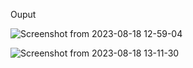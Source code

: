 Ouput

![Screenshot from 2023-08-18 12-59-04](https://github.com/Hemanthoo7/CustomPaymentMethod-OfflinePaymentMethod/assets/90673550/9c834105-440b-4a73-a571-af0fdb10018a)


![Screenshot from 2023-08-18 13-11-30](https://github.com/Hemanthoo7/CustomPaymentMethod-OfflinePaymentMethod/assets/90673550/3177b607-a7b7-48c8-b88e-07c8479b4d5a)
